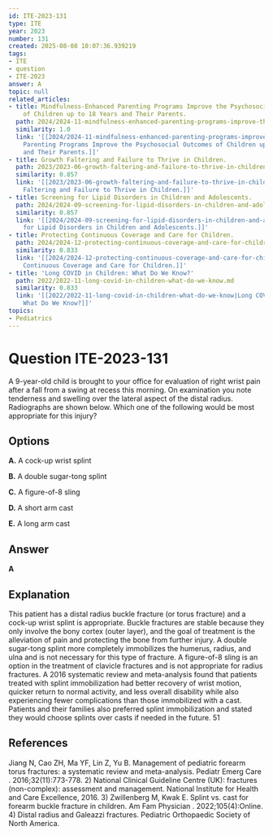 ```yaml
---
id: ITE-2023-131
type: ITE
year: 2023
number: 131
created: 2025-08-08 10:07:36.939219
tags:
- ITE
- question
- ITE-2023
answer: A
topic: null
related_articles:
- title: Mindfulness-Enhanced Parenting Programs Improve the Psychosocial Outcomes
    of Children up to 18 Years and Their Parents.
  path: 2024/2024-11-mindfulness-enhanced-parenting-programs-improve-the-psychoso.md
  similarity: 1.0
  link: '[[2024/2024-11-mindfulness-enhanced-parenting-programs-improve-the-psychoso|Mindfulness-Enhanced
    Parenting Programs Improve the Psychosocial Outcomes of Children up to 18 Years
    and Their Parents.]]'
- title: Growth Faltering and Failure to Thrive in Children.
  path: 2023/2023-06-growth-faltering-and-failure-to-thrive-in-children.md
  similarity: 0.857
  link: '[[2023/2023-06-growth-faltering-and-failure-to-thrive-in-children|Growth
    Faltering and Failure to Thrive in Children.]]'
- title: Screening for Lipid Disorders in Children and Adolescents.
  path: 2024/2024-09-screening-for-lipid-disorders-in-children-and-adolescents.md
  similarity: 0.857
  link: '[[2024/2024-09-screening-for-lipid-disorders-in-children-and-adolescents|Screening
    for Lipid Disorders in Children and Adolescents.]]'
- title: Protecting Continuous Coverage and Care for Children.
  path: 2024/2024-12-protecting-continuous-coverage-and-care-for-children.md
  similarity: 0.833
  link: '[[2024/2024-12-protecting-continuous-coverage-and-care-for-children|Protecting
    Continuous Coverage and Care for Children.]]'
- title: 'Long COVID in Children: What Do We Know?'
  path: 2022/2022-11-long-covid-in-children-what-do-we-know.md
  similarity: 0.833
  link: '[[2022/2022-11-long-covid-in-children-what-do-we-know|Long COVID in Children:
    What Do We Know?]]'
topics:
- Pediatrics
---
```


# Question ITE-2023-131

A 9-year-old child is brought to your office for evaluation of right wrist pain after a fall from a swing at recess this morning. On examination you note tenderness and swelling over the lateral aspect of the distal radius. Radiographs are shown below. Which one of the following would be most appropriate for this injury?

## Options

**A.** A cock-up wrist splint

**B.** A double sugar-tong splint

**C.** A figure-of-8 sling

**D.** A short arm cast

**E.** A long arm cast

## Answer

**A**

## Explanation

This patient has a distal radius buckle fracture (or torus fracture) and a cock-up wrist splint is appropriate. Buckle fractures are stable because they only involve the bony cortex (outer layer), and the goal of treatment is the alleviation of pain and protecting the bone from further injury. A double sugar-tong splint more completely immobilizes the humerus, radius, and ulna and is not necessary for this type of fracture. A figure-of-8 sling is an option in the treatment of clavicle fractures and is not appropriate for radius fractures. A 2016 systematic review and meta-analysis found that patients treated with splint immobilization had better recovery of wrist motion, quicker return to normal activity, and less overall disability while also experiencing fewer complications than those immobilized with a cast. Patients and their families also preferred splint immobilization and stated they would choose splints over casts if needed in the future. 51

## References

Jiang N, Cao ZH, Ma YF, Lin Z, Yu B. Management of pediatric forearm torus fractures: a systematic review and meta-analysis. Pediatr Emerg Care . 2016;32(11):773-778. 2) National Clinical Guideline Centre (UK): fractures (non-complex): assessment and management. National Institute for Health and Care Excellence, 2016. 3) Zwillenberg M, Kwak E. Splint vs. cast for forearm buckle fracture in children. Am Fam Physician . 2022;105(4):Online. 4) Distal radius and Galeazzi fractures. Pediatric Orthopaedic Society of North America.
